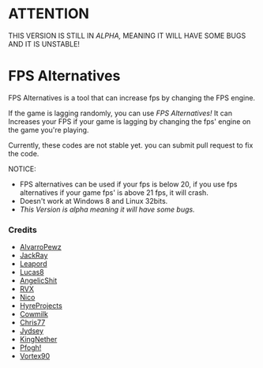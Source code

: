 # ATTENTION
THIS VERSION IS STILL IN *ALPHA,* MEANING IT WILL HAVE SOME BUGS AND IT IS UNSTABLE!

# FPS Alternatives
FPS Alternatives is a tool that can increase fps by changing the FPS engine.

If the game is lagging randomly, you can use *FPS Alternatives!*
It can Increases your FPS if your game is lagging by changing the fps' engine on the game you're playing.

Currently, these codes are not stable yet. you can submit pull request to fix the code.

NOTICE:
- FPS alternatives can be used if your fps is below 20, if you use fps alternatives if your game fps' is above 21 fps, it will crash.
- Doesn't work at Windows 8 and Linux 32bits.
- *This Version is alpha meaning it will have some bugs.*

### Credits
- [AlvarroPewz](https://youtube.com/watch/dQw4w9WgXcQ)
- [JackRay](https://youtube.com/watch/dQw4w9WgXcQ)
- [Leapord](https://youtube.com/watch/dQw4w9WgXcQ)
- [Lucas8](https://youtube.com/watch/dQw4w9WgXcQ)
- [AngelicShit](https://youtube.com/watch/dQw4w9WgXcQ)
- [RVX](https://youtube.com/watch/dQw4w9WgXcQ)
- [Nico](https://youtube.com/watch/dQw4w9WgXcQ)
- [HyreProjects](https://youtube.com/watch/dQw4w9WgXcQ)
- [Cowmilk](https://youtube.com/watch/dQw4w9WgXcQ)
- [Chris77](https://youtube.com/watch/dQw4w9WgXcQ)
- [Jydsey](https://youtube.com/watch/dQw4w9WgXcQ)
- [KingNether](https://youtube.com/watch/dQw4w9WgXcQ)
- [Pfogh!](https://youtube.com/watch/dQw4w9WgXcQ)
- [Vortex90](https://youtube.com/watch/dQw4w9WgXcQ)

